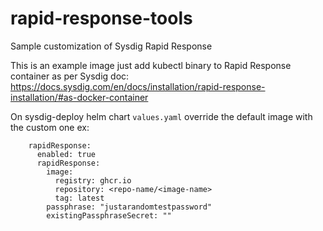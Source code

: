 # rapid-response-tools
Sample customization of Sysdig Rapid Response

This is an example image just add kubectl binary to Rapid Response container as per Sysdig doc:
https://docs.sysdig.com/en/docs/installation/rapid-response-installation/#as-docker-container

On sysdig-deploy helm chart `values.yaml` override the default image with the custom one ex:
```
    rapidResponse:
      enabled: true
      rapidResponse:
        image:
          registry: ghcr.io
          repository: <repo-name/<image-name>
          tag: latest
        passphrase: "justarandomtestpassword"
        existingPassphraseSecret: ""
```
